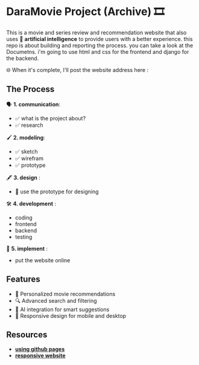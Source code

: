# DaraMovie Project (Archive) 🎞️
This is a movie and series review and recommendation website that also uses 🤖 __artificial intelligence__ to provide users with a better experience.
this repo is about building and reporting the process. you can take a look at the Documetns. 
i'm going to use html and css for the frontend and django for the backend.

🌐 When it's complete, I'll post the website address here : 

## The Process 
🗣️ __1. communication__: 
   - ✅ what is the project about?
   - ✅ research

🖌️ __2. modeling__:
   - ✅ sketch 
   - ✅ wirefram 
   - ✅ prototype 

🖋️ __3. design__ : 
   - 📍 use the prototype for designing  

🛠️ __4. development__ : 
   - coding
   - frontend
   - backend
   - testing

💾 __5. implement__ : 
   - put the website online

## Features
- 🎯 Personalized movie recommendations
- 🔍 Advanced search and filtering
- 🧠 AI integration for smart suggestions
- 📱 Responsive design for mobile and desktop


## Resources

- [__using github pages__](https://youtu.be/p1QU3kLFPdg?si=DvzfZDYHBBaC8Ra9)
- [__responsive website__](https://youtu.be/p0bGHP-PXD4?si=TNr0rckQQAAF28vh)
